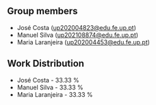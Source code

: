## Group members

- José Costa (up202004823@edu.fe.up.pt)
- Manuel Silva (up202108874@edu.fe.up.pt)
- Maria Laranjeira (up202004453@edu.fe.up.pt)

## Work Distribution

- José Costa - 33.33 %
- Manuel Silva - 33.33 %
- Maria Laranjeira - 33.33 %

